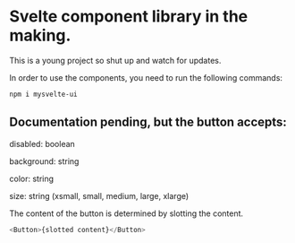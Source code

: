 # Svelte component library in the making. 
This is a young project so shut up and watch for updates.

In order to use the components, you need to run the following commands:

```bash
npm i mysvelte-ui
```

## Documentation pending, but the button accepts:
disabled: boolean

background: string

color: string

size: string (xsmall, small, medium, large, xlarge)

The content of the button is determined by slotting the content.
```ts
<Button>{slotted content}</Button>
```